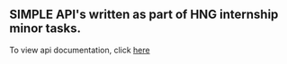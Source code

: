 ## SIMPLE API's written as part of HNG internship minor tasks.

To view api documentation, click [here](https://documenter.getpostman.com/view/18859386/2s8YYFsjP2)
